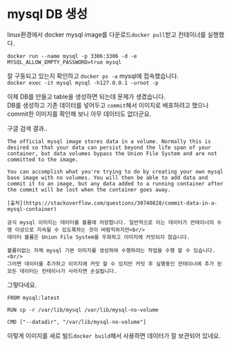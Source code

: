 # mysql DB 생성

linux환경에서 docker mysql image를 다운로드`docker pull`받고 컨테이너를 실행했다.<br/>

`docker run --name mysql -p 3306:3306 -d -e MYSQL_ALLOW_EMPTY_PASSWORD=true mysql`<br/>

잘 구동되고 있는지 확인하고 `docker ps -a` mysql에 접속했습니다.<br/>
`docker exec -it mysql mysql -h127.0.0.1 -uroot -p`<br/>

이제 DB를 만들고 table을 생성하면 되는데 문제가 생겼습니다.<br/>
DB를 생성하고 기존 데이터를 넣어두고 `commit`해서 이미지로 배포하려고 했으나<br/>
commit한 이미지를 확인해 보니 아무 데이터도 없더군요.

구글 검색 결과..<br/>


```note
The official mysql image stores data in a volume. Normally this is desired so that your data can persist beyond the life span of your container, but data volumes bypass the Union File System and are not committed to the image.

You can accomplish what you're trying to do by creating your own mysql base image with no volumes. You will then be able to add data and commit it to an image, but any data added to a running container after the commit will be lost when the container goes away.

[출처](https://stackoverflow.com/questions/30740828/commit-data-in-a-mysql-container)
```

```
공식 mysql 이미지는 데이터를 볼륨에 저장합니다. 일반적으로 이는 데이터가 컨테이너의 수명 이상으로 지속될 수 있도록하는 것이 바람직하지만<br/>
데이터 볼륨은 Union File System을 우회하고 이미지에 커밋되지 않습니다.

볼륨이없는 자체 mysql 기본 이미지를 생성하여 수행하려는 작업을 수행 할 수 있습니다.<br/>
그러면 데이터를 추가하고 이미지에 커밋 할 수 있지만 커밋 후 실행중인 컨테이너에 추가 된 모든 데이터는 컨테이너가 사라지면 손실됩니다.
```

그렇다네요.

```
FROM mysql:latest

RUN cp -r /var/lib/mysql /var/lib/mysql-no-volume

CMD ["--datadir", "/var/lib/mysql-no-volume"]
```

이렇게 이미지를 새로 빌드`docker build`해서 사용하면 데이터가 잘 보관되어 있네요.